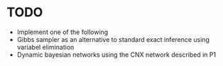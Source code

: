 # TODO
- Implement one of the following
- Gibbs sampler as an alternative to standard exact inference using variabel elimination
- Dynamic bayesian networks using the CNX network described in P1